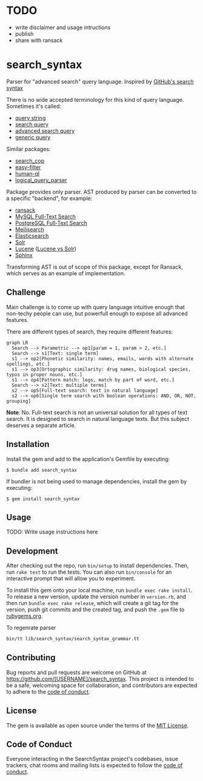 # TODO

- write disclaimer and usage intructions
- publish
- share with ransack

# search_syntax

Parser for "advanced search" query language. Inspired by [GitHub's search syntax](https://docs.github.com/en/search-github/getting-started-with-searching-on-github/understanding-the-search-syntax)

There is no wide accepted terminology for this kind of query language. Sometimes it's called:

  - [query string](http://recursion.org/query-parser)
  - [search query](https://tgvashworth.com/2016/06/27/twitter-search-query-parser.html)
  - [advanced search query](https://github.com/mixmaxhq/search-string)
  - [generic query](https://github.com/tomprogers/common-query-parser)

Similar packages:

  - [search_cop](https://github.com/mrkamel/search_cop)
  - [easy-filter](https://github.com/Noriller/easy-filter)
  - [human-ql](https://github.com/dekellum/human-ql)
  - [logical_query_parser](https://github.com/kanety/logical_query_parser)

Package provides only parser. AST produced by parser can be converted to a specific "backend", for example:

- [ransack](https://activerecord-hackery.github.io/ransack/getting-started/search-matches/)
- [MySQL Full-Text Search](https://dev.mysql.com/doc/refman/8.0/en/fulltext-boolean.html)
- [PostgreSQL Full-Text Search](https://www.postgresql.org/docs/current/textsearch-controls.html#TEXTSEARCH-PARSING-QUERIES)
- [Meilisearch](https://docs.meilisearch.com/reference/api/search.html#body)
- [Elasticsearch](https://www.elastic.co/guide/en/elasticsearch/reference/current/query-dsl.html)
- [Solr](https://solr.apache.org/guide/6_6/the-standard-query-parser.html)
- [Lucene](https://lucene.apache.org/core/2_9_4/queryparsersyntax.html) ([Lucene vs Solr](https://www.lucenetutorial.com/lucene-vs-solr.html))
- [Sphinx](https://sphinxsearch.com/docs/current/extended-syntax.html)

Transforming AST is out of scope of this package, except for Ransack, which serves as an example of implementation.

## Challenge

Main challenge is to come up with query language intuitive enough that non-techy people can use, but powerfull enough to expose all advanced features.

There are different types of search, they require different features:

```mermaid
graph LR
  Search --> Parametric --> op1[param = 1, param > 2, etc.]
  Search --> s1[Text: single term] 
  s1 --> op2[Phonetic similarity: names, emails, words with alternate spellings, etc.]
  s1 --> op3[Ortographic similarity: drug names, biological species, typos in proper nouns, etc.]
  s1 --> op4[Pattern match: logs, match by part of word, etc.]
  Search --> s2[Text: multiple terms]
  s2 --> op5[Full-text search: text in natural language]
  s2 --> op6[Single term search with boolean operations: AND, OR, NOT, grouping]
```

**Note**: No. Full-text search is not an universal solution for all types of text search. It is designed to search in natural language texts. But this subject deserves a separate article.

## Installation

Install the gem and add to the application's Gemfile by executing:

    $ bundle add search_syntax

If bundler is not being used to manage dependencies, install the gem by executing:

    $ gem install search_syntax

## Usage

TODO: Write usage instructions here

## Development

After checking out the repo, run `bin/setup` to install dependencies. Then, run `rake test` to run the tests. You can also run `bin/console` for an interactive prompt that will allow you to experiment.

To install this gem onto your local machine, run `bundle exec rake install`. To release a new version, update the version number in `version.rb`, and then run `bundle exec rake release`, which will create a git tag for the version, push git commits and the created tag, and push the `.gem` file to [rubygems.org](https://rubygems.org).

To regenrate parser

```sh
bin/tt lib/search_syntax/search_syntax_grammar.tt
```

## Contributing

Bug reports and pull requests are welcome on GitHub at https://github.com/[USERNAME]/search_syntax. This project is intended to be a safe, welcoming space for collaboration, and contributors are expected to adhere to the [code of conduct](https://github.com/[USERNAME]/search_syntax/blob/master/CODE_OF_CONDUCT.md).

## License

The gem is available as open source under the terms of the [MIT License](https://opensource.org/licenses/MIT).

## Code of Conduct

Everyone interacting in the SearchSyntax project's codebases, issue trackers, chat rooms and mailing lists is expected to follow the [code of conduct](https://github.com/[USERNAME]/search_syntax/blob/master/CODE_OF_CONDUCT.md).
